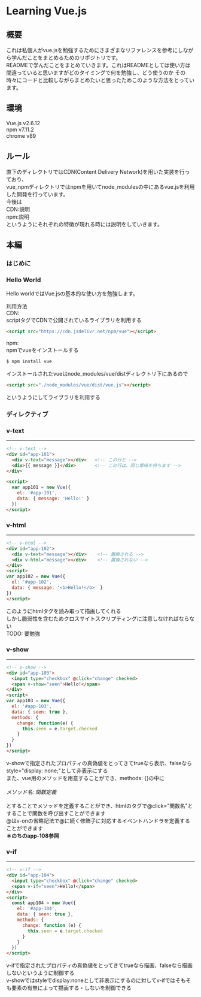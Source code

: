 # Learning Vue.js

## 概要
これは私個人がvue.jsを勉強するためにさまざまなリファレンスを参考にしながら学んだことをまとめるためのリポジトリです。  
READMEで学んだことをまとめていきます。これはREADMEとしては使い方は間違っていると思いますがどのタイミングで何を勉強し、どう使うのか
その時々にコードと比較しながらまとめたいと思ったためこのような方法をとっています。  

## 環境
Vue.js v2.6.12  
npm v7.11.2  
chrome v89  

## ルール
直下のディレクトリではCDN(Content Delivery Network)を用いた実装を行っており、  
vue_npmディレクトリではnpmを用いてnode_modulesの中にあるvue.jsを利用した開発を行っています。  
今後は  
CDN:説明  
npm:説明  
というようにそれぞれの特徴が現れる時には説明をしていきます。  

## 本編
### はじめに
### Hello World
Hello worldではVue.jsの基本的な使い方を勉強します。  

利用方法  
CDN:  
scriptタグでCDNで公開されているライブラリを利用する  
```html
<script src="https://cdn.jsdelivr.net/npm/vue"></script>
```

npm:  
npmでvueをインストールする  
```bash
$ npm install vue
```
インストールされたvueはnode_modules/vue/distディレクトリ下にあるので  
```html
<script src="./node_modules/vue/dist/vue.js"></script>
```
というようにしてライブラリを利用する  

### ディレクティブ
### v-text
---

```html
<!-- v-text -->
<div id="app-101">
  <div v-text="message"></div>   <!-- この行と -->
  <div>{{ message }}</div>       <!-- この行は、同じ意味を持ちます -->
</div>

<script>
  var app101 = new Vue({
    el: '#app-101',
    data: { message: 'Hello!' }
  })
</script>
```

### v-html
---

```html
<!-- v-html -->
<div id="app-102">
  <div v-text="message"></div>    <!-- 置換される -->
  <div v-html="message"></div>    <!-- 置換されない -->
</div>
<script>
var app102 = new Vue({
  el: '#app-102',
  data: { message: '<b>Hello!</b>' }
})
</script>
```

このようにhtmlタグを読み取って描画してくれる  
しかし脆弱性を含むためクロスサイトスクリプティングに注意しなければならない  
TODO: 要勉強

### v-show
---

```html
<!-- v-show -->
<div id="app-103">
  <input type="checkbox" @click="change" checked>
  <span v-show="seen">Hello!</span>
</div>
<script>
var app103 = new Vue({
  el: '#app-103',
  data: { seen: true },
  methods: {
    change: function(e) {
      this.seen = e.target.checked
    }
  }
})
</script>
```

v-showで指定されたプロパティの真偽値をとってきてtrueなら表示、falseならstyle="display: none;"として非表示にする  
また、vue用のメソッドを用意することができ、methods: {}の中に  
<br>
*メソッド名: 関数定義*  
<br>
とすることでメソッドを定義することができ、htmlのタグで@click="関数名"とすることで関数を呼び出すことができます  
@はv-onの省略記法で@に続く修飾子に対応するイベントハンドラを定義することができます  
**＊のちのapp-108参照**  

### v-if  
---  

```html
<!-- v-if -->
<div id="app-104">
  <input type="checkbox" @click="change" checked>
  <span v-if="seen">Hello!</span>
</div>
<script>
  const app104 = new Vue({
    el: '#app-104',
    data: { seen: true },
    methods: {
      change: function (e) {
        this.seen = e.target.checked
      }
    }
  })
</script>
```

v-ifで指定されたプロパティの真偽値をとってきてtrueなら描画、falseなら描画しないというように制御する  
v-showではstyleでdisplay:noneとして非表示にするのに対してv-ifではそもそも要素の有無によって描画する・しないを制御できる  


